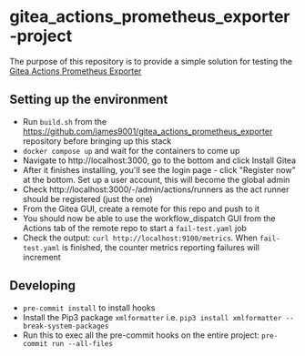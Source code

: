 # gitea_actions_prometheus_exporter-project

The purpose of this repository is to provide a simple solution for testing the [Gitea Actions Prometheus Exporter](https://github.com/james9001/gitea_actions_prometheus_exporter)

## Setting up the environment

- Run `build.sh` from the https://github.com/james9001/gitea_actions_prometheus_exporter repository before bringing up this stack
- `docker compose up` and wait for the containers to come up
- Navigate to http://localhost:3000, go to the bottom and click Install Gitea
- After it finishes installing, you'll see the login page - click "Register now" at the bottom. Set up a user account, this will become the global admin
- Check http://localhost:3000/-/admin/actions/runners as the act runner should be registered (just the one)
- From the Gitea GUI, create a remote for this repo and push to it
- You should now be able to use the workflow_dispatch GUI from the Actions tab of the remote repo to start a `fail-test.yaml` job
- Check the output: `curl http://localhost:9100/metrics`. When `fail-test.yaml` is finished, the counter metrics reporting failures will increment

## Developing

- `pre-commit install` to install hooks
- Install the Pip3 package `xmlformatter` i.e. `pip3 install xmlformatter --break-system-packages`
- Run this to exec all the pre-commit hooks on the entire project: `pre-commit run --all-files`
